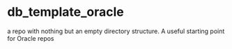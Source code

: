 # db_template_oracle
a repo with nothing but an empty directory structure. A useful starting point for Oracle repos
